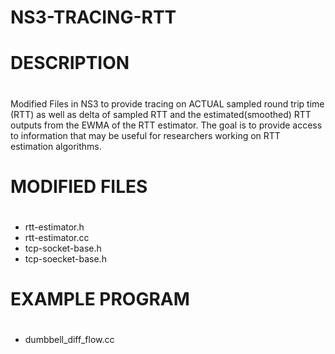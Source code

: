 # NS3-TRACING-RTT

# DESCRIPTION
# ###############################################################################
Modified Files in NS3 to provide tracing on ACTUAL sampled round trip time (RTT) as well as delta of sampled RTT and the estimated(smoothed) RTT outputs from the EWMA of the RTT estimator. The goal is to provide access to information that may be useful for researchers working on RTT estimation algorithms. 

# MODIFIED FILES
# ###############################################################################
 - rtt-estimator.h
 - rtt-estimator.cc
 - tcp-socket-base.h
 - tcp-soecket-base.h




# EXAMPLE PROGRAM
# ###############################################################################
 - dumbbell_diff_flow.cc


 
